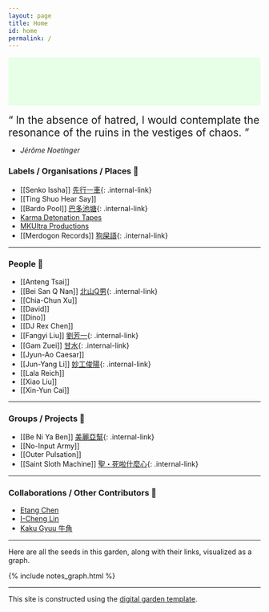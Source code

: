 ```yaml
---
layout: page
title: Home
id: home
permalink: /
---
```


<p align="center" style="padding: 3em 1em; background: #e6ffe6; border-radius: 4px; font-size: 1rem;" >

  <q style="font-size:1.3rem" cite="https://grmnetwork.blogspot.com/2020/04/jerome-noetinger.html"> In the absence of hatred, I would contemplate the resonance of the ruins in the vestiges of chaos. </q> 
<i>
   - Jérôme Noetinger 
</i>
</p>

### Labels / Organisations / Places 🌱
- [[Senko Issha]] [先行一車](../_notes/Senko%20Issha.md){: .internal-link}
- [[Ting Shuo Hear Say]]
- [[Bardo Pool]] [巴多池塘](../_notes/Bardo%20Pool.md){: .internal-link}
- [Karma Detonation Tapes](https://www.facebook.com/groups/330235444521775)
- [MKUltra Productions](https://www.facebook.com/MKUltraPro)
- [[Merdogon Records]] [狗屎語](../_notes/Merdogon%20Records.md){: .internal-link}

---
### People 🌱

- [[Anteng Tsai]]
- [[Bei San Q Nan]] [北山Q男](../_notes/Bei%20San%20Q%20Nan.md){: .internal-link}
- [[Chia-Chun Xu]]
- [[David]]
- [[Dino]]
- [[DJ Rex Chen]]
- [[Fangyi Liu]] [劉芳一](../_notes/Fangyi%20Liu.md){: .internal-link}
- [[Gam Zuei]] [甘水](../_notes/Gam%20Zuei.md){: .internal-link}
- [[Jyun-Ao Caesar]]
- [[Jun-Yang Li]] [妙工俊陽](../_notes/Jun-Yang%20Li.md){: .internal-link}
- [[Lala Reich]]
- [[Xiao Liu]]
- [[Xin-Yun Cai]]

---
### Groups / Projects 🌱

- [[Be Ni Ya Ben]] [美麗亞幫](../_notes/Be%20Ni%20Ya%20Ben.md){: .internal-link}
- [[No-Input Army]]
- [[Outer Pulsation]]
- [[Saint Sloth Machine]] [聖・死啦什麼心](../_notes/Saint%20Sloth%20Machine.md){: .internal-link}

---
### Collaborations / Other Contributors 🌱

- [Etang Chen](http://etangchen.com)
- [I-Cheng Lin](https://samplerecord.blogspot.com/)
- [Kaku Gyuu 牛角](https://www.youtube.com/channel/UCXKZsHDvB29MnIhUOKNYXNw)

---

<p>Here are all the seeds in this garden, along with their links, visualized as a graph.</p>

{% include notes_graph.html %}


---
This site is constructed using the [digital garden template](https://github.com/maximevaillancourt/digital-garden-jekyll-template). 


<style>
  .wrapper {
    max-width: 99em;
  }
</style>
